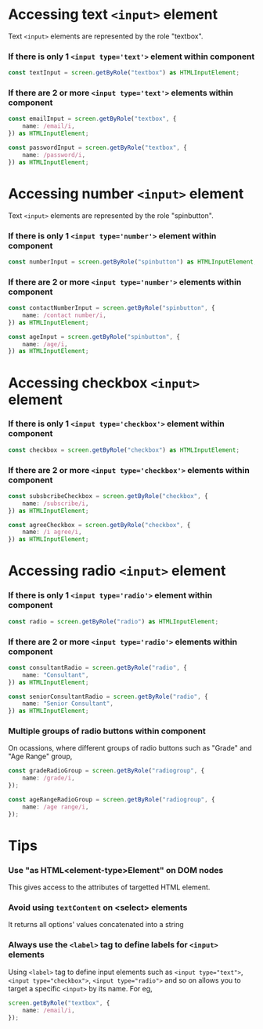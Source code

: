 # Accessing text `<input>` element

Text `<input>` elements are represented by the role "textbox".

### If there is only 1 `<input type='text'>` element within component

```ts
const textInput = screen.getByRole("textbox") as HTMLInputElement;
```

### If there are 2 or more `<input type='text'>` elements within component

```ts
const emailInput = screen.getByRole("textbox", {
    name: /email/i,
}) as HTMLInputElement;

const passwordInput = screen.getByRole("textbox", {
    name: /password/i,
}) as HTMLInputElement;
```

# Accessing number `<input>` element

Text `<input>` elements are represented by the role "spinbutton".

### If there is only 1 `<input type='number'>` element within component

```ts
const numberInput = screen.getByRole("spinbutton") as HTMLInputElement;
```

### If there are 2 or more `<input type='number'>` elements within component

```ts
const contactNumberInput = screen.getByRole("spinbutton", {
    name: /contact number/i,
}) as HTMLInputElement;

const ageInput = screen.getByRole("spinbutton", {
    name: /age/i,
}) as HTMLInputElement;
```

# Accessing checkbox `<input>` element

### If there is only 1 `<input type='checkbox'>` element within component

```ts
const checkbox = screen.getByRole("checkbox") as HTMLInputElement;
```

### If there are 2 or more `<input type='checkbox'>` elements within component

```ts
const subsbcribeCheckbox = screen.getByRole("checkbox", {
    name: /subscribe/i,
}) as HTMLInputElement;

const agreeCheckbox = screen.getByRole("checkbox", {
    name: /i agree/i,
}) as HTMLInputElement;
```

# Accessing radio `<input>` element

### If there is only 1 `<input type='radio'>` element within component

```ts
const radio = screen.getByRole("radio") as HTMLInputElement;
```

### If there are 2 or more `<input type='radio'>` elements within component

```ts
const consultantRadio = screen.getByRole("radio", {
    name: "Consultant",
}) as HTMLInputElement;

const seniorConsultantRadio = screen.getByRole("radio", {
    name: "Senior Consultant",
}) as HTMLInputElement;
```

### Multiple groups of radio buttons within component

On ocassions, where different groups of radio buttons such as "Grade" and "Age Range" group,

```ts
const gradeRadioGroup = screen.getByRole("radiogroup", {
    name: /grade/i,
});

const ageRangeRadioGroup = screen.getByRole("radiogroup", {
    name: /age range/i,
});
```

# Tips

### Use "as HTML\<element-type\>Element" on DOM nodes

This gives access to the attributes of targetted HTML element.

### Avoid using `textContent` on \<select\> elements

It returns all options' values concatenated into a string

### Always use the `<label>` tag to define labels for `<input>` elements

Using `<label>` tag to define input elements such as `<input type="text">`, `<input type="checkbox">`, `<input type="radio">` and so on allows you to target a specific `<input>` by its name. For eg,

```ts
screen.getByRole("textbox", {
    name: /email/i,
});
```
